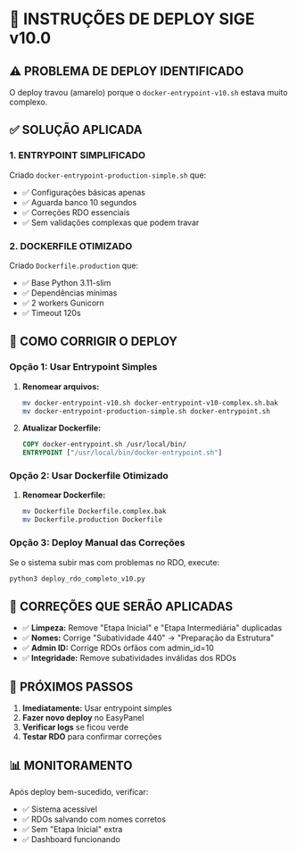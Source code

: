 # 🚀 INSTRUÇÕES DE DEPLOY SIGE v10.0

## ⚠️ PROBLEMA DE DEPLOY IDENTIFICADO

O deploy travou (amarelo) porque o `docker-entrypoint-v10.sh` estava muito complexo. 

## ✅ SOLUÇÃO APLICADA

### 1. ENTRYPOINT SIMPLIFICADO
Criado `docker-entrypoint-production-simple.sh` que:
- ✅ Configurações básicas apenas
- ✅ Aguarda banco 10 segundos
- ✅ Correções RDO essenciais
- ✅ Sem validações complexas que podem travar

### 2. DOCKERFILE OTIMIZADO  
Criado `Dockerfile.production` que:
- ✅ Base Python 3.11-slim
- ✅ Dependências mínimas
- ✅ 2 workers Gunicorn
- ✅ Timeout 120s

## 🔧 COMO CORRIGIR O DEPLOY

### Opção 1: Usar Entrypoint Simples
1. **Renomear arquivos:**
   ```bash
   mv docker-entrypoint-v10.sh docker-entrypoint-v10-complex.sh.bak
   mv docker-entrypoint-production-simple.sh docker-entrypoint.sh
   ```

2. **Atualizar Dockerfile:**
   ```dockerfile
   COPY docker-entrypoint.sh /usr/local/bin/
   ENTRYPOINT ["/usr/local/bin/docker-entrypoint.sh"]
   ```

### Opção 2: Usar Dockerfile Otimizado
1. **Renomear Dockerfile:**
   ```bash
   mv Dockerfile Dockerfile.complex.bak
   mv Dockerfile.production Dockerfile
   ```

### Opção 3: Deploy Manual das Correções
Se o sistema subir mas com problemas no RDO, execute:
```bash
python3 deploy_rdo_completo_v10.py
```

## 🎯 CORREÇÕES QUE SERÃO APLICADAS

- ✅ **Limpeza:** Remove "Etapa Inicial" e "Etapa Intermediária" duplicadas
- ✅ **Nomes:** Corrige "Subatividade 440" → "Preparação da Estrutura"
- ✅ **Admin ID:** Corrige RDOs órfãos com admin_id=10
- ✅ **Integridade:** Remove subatividades inválidas dos RDOs

## 🚨 PRÓXIMOS PASSOS

1. **Imediatamente:** Usar entrypoint simples
2. **Fazer novo deploy** no EasyPanel
3. **Verificar logs** se ficou verde
4. **Testar RDO** para confirmar correções

## 📊 MONITORAMENTO

Após deploy bem-sucedido, verificar:
- ✅ Sistema acessível
- ✅ RDOs salvando com nomes corretos
- ✅ Sem "Etapa Inicial" extra
- ✅ Dashboard funcionando